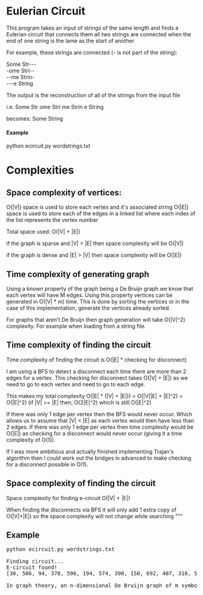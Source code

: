 # Eulerian Circuit

This program takes an input of strings  of the same length and finds a Eulerian circuit that connects them all
two strings are connected when the end of one string is the lame as the start of another

For example, these strings are connected (- is not part of the string):

Some Str---<br>
-ome Stri--<br>
--me Strin-<br>
---e String<br>

The output is the reconstruction of all of the strings from the input file

i.e.
Some Str
ome Stri
me Strin
e String

becomes: 
Some String


#### Example
python ecircuit.py wordstrings.txt 

# Complexities

Space complexity of vertices:
------------------------------

O(|V|) space is used to store each vertex and it's associated string
O(|E|) space is used to store each of the edges in a linked list where each index of the list
represents the vertex number

Total space used: O(|V| + |E|)

if the graph is sparse and |V| > |E| then space complexity will be O(|V|)

if the graph is dense and |E| > |V| then space complexity will be O(|E|)

Time complexity of generating graph
-----------------------------------

Using a known property of the graph being a De Bruijn graph we know that each vertex will have
M edges. Using this property vertices can be generated in O(|V| * m) time. This is done by
sorting the vertices or in the case of this implementation, generate the vertices already
sorted.

For graphs that aren't De Bruijn then graph generation will take O(|V|^2) complexity. For example
when loading from a string file.



Time complexity of finding the circuit
--------------------------------------

Time complexity of finding the circuit is O(|E| * checking for disconnect)

I am using a BFS to detect a disconnect each time there are more than 2 edges for a
vertex. This checking for disconnect takes O(|V| + |E|) as we need to go to each vertex
and need to go to each edge.

This makes my total complexity
O(|E| * (|V| + |E|))
= O(|V||E| + |E|^2)
= O(|E|^2)              (if |V| == |E| then, O(2|E|^2) which is still O(|E|^2)

If there was only 1 edge per vertex then the BFS would never occur. Which allows us to assume
that |V| < |E| as each vertex would then have less than 2 edges. If there was only 1 edge per vertex
then time complexity would be O(|E|) as checking for a disconnect would never occur (giving it
a time complexity of O(1)).


If I was more ambitious and actually finished implementing Trajan's algorithm then I could work out
the bridges in advanced to make checking for a disconnect possible in O(1).

Space complexity of finding the circuit
--------------------------------------

Space complexity for finding e-circuit
O(|V| + |E|)

When finding the disconnects via BFS it will only add 1 extra copy of O(|V|+|E|) so the
space complexity will not change while searching
"""

Example
--
<pre>
python ecircuit.py wordstrings.txt

Finding circuit...
E-circuit found!
[30, 506, 94, 378, 596, 194, 574, 390, 150, 692, 407, 316, 558, 621, 747, 4, 62, 186, 508, 111, 498, 9, 258, 428, 492, 313, 534, 653, 437, 552, 514, 177, 455, 41, 23, 267, 37, 19, 619, 718, 426, 453, 505, 92, 376, 594, 192, 572, 388, 115, 540, 356, 107, 480, 139, 664, 759, 489, 219, 551, 475, 637, 102, 442, 628, 54, 167, 79, 261, 441, 602, 292, 240, 672, 296, 248, 93, 377, 595, 193, 573, 389, 128, 604, 318, 581, 605, 343, 647, 314, 536, 703, 436, 531, 369, 123, 564, 726, 329, 608, 462, 197, 583, 632, 71, 212, 345, 711, 738, 301, 304, 509, 131, 649, 320, 585, 713, 308, 518, 228, 341, 638, 116, 541, 358, 136, 661, 756, 486, 216, 548, 472, 624, 11, 48, 31, 668, 98, 395, 204, 640, 127, 579, 566, 736, 1, 479, 8, 496, 3, 160, 732, 335, 615, 697, 418, 226, 338, 623, 5, 76, 237, 556, 535, 654, 446, 658, 702, 435, 530, 368, 114, 539, 355, 60, 179, 470, 459, 126, 578, 560, 657, 652, 417, 213, 464, 279, 106, 467, 312, 532, 380, 679, 381, 10, 510, 132, 650, 321, 586, 714, 309, 519, 229, 342, 639, 117, 542, 359, 143, 684, 399, 274, 89, 373, 450, 724, 305, 511, 137, 662, 757, 487, 217, 549, 473, 625, 15, 147, 688, 403, 283, 129, 643, 180, 490, 284, 135, 660, 755, 485, 215, 546, 458, 109, 483, 210, 748, 66, 196, 580, 568, 290, 198, 587, 110, 495, 722, 477, 704, 438, 577, 465, 285, 153, 700, 429, 494, 340, 636, 99, 430, 502, 56, 169, 130, 648, 319, 584, 712, 307, 517, 224, 264, 14, 52, 47, 29, 357, 121, 554, 525, 281, 118, 543, 360, 148, 689, 404, 288, 161, 733, 336, 616, 698, 419, 227, 339, 634, 74, 222, 185, 503, 70, 211, 272, 87, 353, 746, 582, 606, 344, 656, 645, 294, 245, 68, 203, 630, 65, 189, 533, 561, 693, 408, 324, 590, 158, 730, 333, 613, 677, 350, 743, 73, 221, 752, 133, 651, 411, 423, 365, 701, 434, 529, 367, 59, 178, 469, 457, 103, 449, 709, 641, 138, 663, 758, 488, 218, 550, 474, 633, 72, 220, 751, 122, 555, 526, 282, 125, 576, 461, 171, 225, 287, 155, 707, 538, 146, 687, 402, 278, 105, 466, 302, 363, 666, 63, 187, 520, 243, 57, 175, 252, 259, 433, 528, 366, 55, 168, 113, 527, 347, 737, 134, 659, 754, 484, 214, 545, 456, 69, 205, 669, 141, 682, 397, 271, 84, 310, 522, 250, 119, 544, 361, 152, 695, 412, 443, 642, 156, 728, 331, 611, 675, 348, 741, 6, 149, 691, 406, 306, 513, 145, 686, 401, 277, 104, 463, 209, 710, 674, 325, 591, 159, 731, 334, 614, 678, 351, 744, 96, 393, 201, 627, 53, 166, 78, 260, 440, 601, 291, 239, 671, 295, 246, 83, 300, 257, 371, 286, 154, 706, 537, 142, 683, 398, 273, 88, 362, 557, 609, 493, 323, 589, 157, 729, 332, 612, 676, 349, 742, 13, 51, 44, 26, 172, 230, 382, 40, 22, 266, 36, 18, 618, 717, 425, 452, 504, 91, 375, 593, 191, 571, 386, 97, 394, 202, 629, 61, 183, 500, 45, 27, 721, 468, 328, 607, 415, 182, 499, 39, 21, 439, 598, 242, 720, 447, 665, 33, 0, 165, 75, 235, 471, 559, 646, 298, 251, 124, 567, 206, 680, 392, 164, 740, 410, 420, 233, 391, 162, 735, 445, 655, 448, 708, 635, 81, 289, 173, 231, 384, 64, 188, 521, 247, 85, 346, 734, 337, 622, 749, 82, 299, 256, 370, 276, 100, 431, 512, 144, 685, 400, 275, 90, 374, 592, 190, 570, 385, 86, 352, 745, 174, 241, 705, 478, 750, 120, 553, 516, 223, 263, 2, 12, 50, 34, 16, 476, 696, 413, 562, 715, 372, 383, 42, 24, 268, 38, 20, 620, 719, 427, 454, 507, 95, 379, 597, 195, 575, 414, 631, 67, 199, 600, 280, 112, 515, 181, 491, 293, 244, 58, 176, 364, 673, 322, 588, 140, 681, 396, 269, 43, 25, 723, 670, 232, 387, 108, 481, 207, 690, 405, 303, 482, 208, 699, 421, 234, 416, 184, 501, 49, 32, 422, 236, 547, 460, 170, 200, 626, 46, 28, 565, 727, 330, 610, 667, 77, 253, 265, 35, 17, 617, 716, 424, 451, 497, 7, 151, 694, 409, 354, 753, 163, 739, 326, 599, 270, 80, 262, 444, 644, 238, 563, 725, 327, 603, 297, 249, 101, 432, 524, 255, 317, 569, 311, 523, 254, 315]

In_graph_theory,_an_n-dimensional_De_Bruijn_graph_of_m_symbols_is_a_directed_graph_representing_overlaps_between_sequences_of_symbols._It_has_pow(m,n)_vertices,_consisting_of_all_possible_length-n_sequences_of_the_given_symbols;_the_same_symbol_may_appear_multiple_times_in_a_sequence.__If_one_of_the_vertices_can_be_expressed_as_another_vertex_by_shifting_all_its_symbols_by_one_place_to_the_left_and_adding_a_new_symbol_at_the_end_of_this_vertex,_then_the_latter_vertex_has_a_directed_edge_to_the_former_vertex.__Each_De_Bruijn_graph_has_an_Eulerian_Circuit_(a_closed_path_which_visits_each_and_every_edge_in_the_graph_exactly_once).__Although_De_Bruijn_graphs_are_named_after_the_Dutch_mathematician_Nicolaas_Govert_de_Bruijn,_they_were_discovered_independently_by_I._J._Good</pre>
